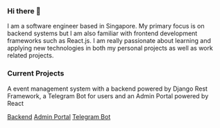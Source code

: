 ### Hi there 👋

I am a software engineer based in Singapore. My primary focus is on backend systems but I am also familiar with frontend development frameworks such as React.js. I am really passionate about learning and applying new technologies in both my personal projects as well as work related projects. 

### Current Projects
A event management system with a backend powered by Django Rest Framework, a Telegram Bot for users and an Admin Portal powered by React

[Backend](https://github.com/yankai14/event-management-telegram-bot-backend)
[Admin Portal](https://github.com/yankai14/event-management-admin-portal)
[Telegram Bot](https://github.com/yankai14/event-management-telegram-bot-client)
